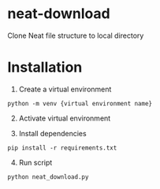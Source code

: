 # neat-download
Clone Neat file structure to local directory


# Installation
  1. Create a virtual environment

    python -m venv {virtual environment name}
  
  2. Activate virtual environment

  3. Install dependencies

    pip install -r requirements.txt

  4. Run script

    python neat_download.py